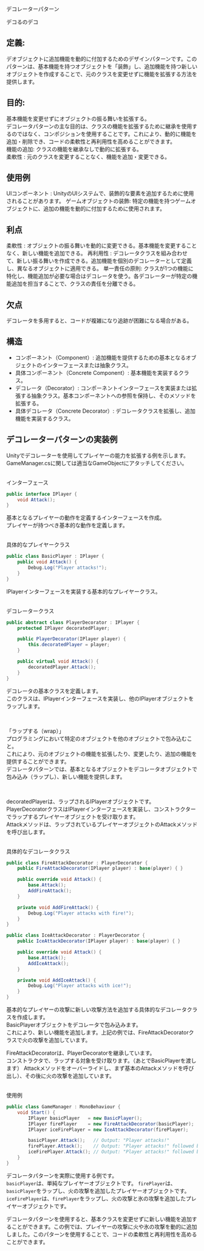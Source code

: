 デコレーターパターン

デコるのデコ　

## 定義: 
デオブジェクトに追加機能を動的に付加するためのデザインパターンです。このパターンは、基本機能を持つオブジェクトを「装飾」し、追加機能を持つ新しいオブジェクトを作成することで、元のクラスを変更せずに機能を拡張する方法を提供します。


## 目的:
基本機能を変更せずにオブジェクトの振る舞いを拡張する。  
デコレータパターンの主な目的は、クラスの機能を拡張するために継承を使用するのではなく、コンポジションを使用することです。これにより、動的に機能を追加・削除でき、コードの柔軟性と再利用性を高めることができます。  
機能の追加: クラスの機能を継承なしで動的に拡張する。  
柔軟性   : 元のクラスを変更することなく、機能を追加・変更できる。

## 使用例
UIコンポーネント      : UnityのUIシステムで、装飾的な要素を追加するために使用されることがあります。
ゲームオブジェクトの装飾: 特定の機能を持つゲームオブジェクトに、追加の機能を動的に付加するために使用されます。

## 利点
柔軟性      : オブジェクトの振る舞いを動的に変更できる。基本機能を変更することなく、新しい機能を追加できる。
再利用性     : デコレータクラスを組み合わせて、新しい振る舞いを作成できる。追加機能を個別のデコレーターとして定義し、異なるオブジェクトに適用できる。
単一責任の原則: クラスが1つの機能に特化し、機能追加が必要な場合はデコレータを使う。各デコレーターが特定の機能追加を担当することで、クラスの責任を分離できる。



## 欠点
デコレータを多用すると、コードが複雑になり追跡が困難になる場合がある。



## 構造
+ コンポーネント（Component）: 追加機能を提供するための基本となるオブジェクトのインターフェースまたは抽象クラス。
+ 具体コンポーネント（Concrete Component）: 基本機能を実装するクラス。
+ デコレータ（Decorator）: コンポーネントインターフェースを実装または拡張する抽象クラス。基本コンポーネントへの参照を保持し、そのメソッドを拡張する。
+ 具体デコレータ（Concrete Decorator）: デコレータクラスを拡張し、追加機能を実装するクラス。

## デコレーターパターンの実装例
Unityでデコレーターを使用してプレイヤーの能力を拡張する例を示します。
GameManager.csに関しては適当なGameObjectにアタッチしてください。

<br>
インターフェース

```cs
public interface IPlayer {
    void Attack();
}
```
基本となるプレイヤーの動作を定義するインターフェースを作成。  
プレイヤーが持つべき基本的な動作を定義します。  



<br>
具体的なプレイヤークラス

```cs
public class BasicPlayer : IPlayer {
    public void Attack() {
        Debug.Log("Player attacks!");
    }
}
```
IPlayerインターフェースを実装する基本的なプレイヤークラス。  



<br>
デコレータークラス

```cs
public abstract class PlayerDecorator : IPlayer {
    protected IPlayer decoratedPlayer;

    public PlayerDecorator(IPlayer player) {
        this.decoratedPlayer = player;
    }

    public virtual void Attack() {
        decoratedPlayer.Attack();
    }
}
```
デコレータの基本クラスを定義します。  
このクラスは、IPlayerインターフェースを実装し、他のIPlayerオブジェクトをラップします。

<br>

「ラップする（wrap）」  
プログラミングにおいて特定のオブジェクトを他のオブジェクトで包み込むこと。  
これにより、元のオブジェクトの機能を拡張したり、変更したり、追加の機能を提供することができます。  
デコレータパターンでは、基本となるオブジェクトをデコレータオブジェクトで包み込み（ラップし）、新しい機能を提供します。

<br>

decoratedPlayerは、ラップされるIPlayerオブジェクトです。  
PlayerDecoratorクラスはIPlayerインターフェースを実装し、コンストラクターでラップするプレイヤーオブジェクトを受け取ります。  
Attackメソッドは、ラップされているプレイヤーオブジェクトのAttackメソッドを呼び出します。




<br>
具体的なデコレータクラス

```cs
public class FireAttackDecorator : PlayerDecorator {
    public FireAttackDecorator(IPlayer player) : base(player) { }

    public override void Attack() {
        base.Attack();
        AddFireAttack();
    }

    private void AddFireAttack() {
        Debug.Log("Player attacks with fire!");
    }
}

public class IceAttackDecorator : PlayerDecorator {
    public IceAttackDecorator(IPlayer player) : base(player) { }

    public override void Attack() {
        base.Attack();
        AddIceAttack();
    }

    private void AddIceAttack() {
        Debug.Log("Player attacks with ice!");
    }
}
```
基本的なプレイヤーの攻撃に新しい攻撃方法を追加する具体的なデコレータクラスを作成します。  
BasicPlayerオブジェクトをデコレータで包み込みます。  
これにより、新しい機能を追加します。上記の例では、FireAttackDecoratorクラスで火の攻撃を追加しています。


FireAttackDecoratorは、PlayerDecoratorを継承しています。  
コンストラクタで、ラップする対象を受け取ります。（あとでBasicPlayerを渡します）
Attackメソッドをオーバーライドし、まず基本のAttackメソッドを呼び出し）、その後に火の攻撃を追加しています。

<br>
使用例

```cs
public class GameManager : MonoBehaviour {
    void Start() {
        IPlayer basicPlayer   = new BasicPlayer();
        IPlayer firePlayer    = new FireAttackDecorator(basicPlayer);
        IPlayer iceFirePlayer = new IceAttackDecorator(firePlayer);

        basicPlayer.Attack();   // Output: "Player attacks!"
        firePlayer.Attack();    // Output: "Player attacks!" followed by "Player attacks with fire!"
        iceFirePlayer.Attack(); // Output: "Player attacks!" followed by "Player attacks with fire!" and "Player attacks with ice!"
    }
}
```

デコレータパターンを実際に使用する例です。  
`basicPlayer`は、単純なプレイヤーオブジェクトです。
`firePlayer`は、`basicPlayer`をラップし、火の攻撃を追加したプレイヤーオブジェクトです。  
`iceFirePlayer`は、`firePlayer`をラップし、火の攻撃と氷の攻撃を追加したプレイヤーオブジェクトです。  

デコレータパターンを使用すると、基本クラスを変更せずに新しい機能を追加することができます。この例では、プレイヤーの攻撃に火や氷の攻撃を動的に追加しました。このパターンを使用することで、コードの柔軟性と再利用性を高めることができます。
